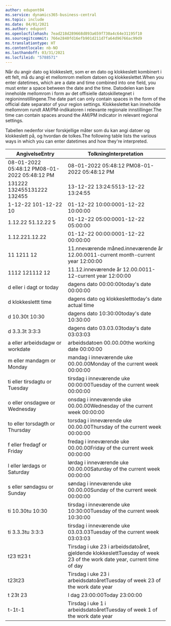 ```yaml
---
author: edupont04
ms.service: dynamics365-business-central
ms.topic: include
ms.date: 04/01/2021
ms.author: edupont
ms.openlocfilehash: 7ead218d289668d893a659f730a4c64e31195f10
ms.sourcegitcommit: 766e2840fd16efb901d211d7fa64d96766ac99d9
ms.translationtype: HT
ms.contentlocale: nb-NO
ms.lasthandoff: 03/31/2021
ms.locfileid: "5788571"
---
```

<span data-ttu-id="8e400-101">Når du angir dato og klokkeslett, som er en dato og klokkeslett kombinert i ett felt, må du angi et mellomrom mellom datoen og klokkeslettet.</span><span class="sxs-lookup"><span data-stu-id="8e400-101">When you enter datetimes, which are a date and time combined into one field, you must enter a space between the date and the time.</span></span> <span data-ttu-id="8e400-102">Datodelen kan bare inneholde mellomrom i form av det offisielle datoskilletegnet i regioninnstillingene.</span><span class="sxs-lookup"><span data-stu-id="8e400-102">The date part can only contain spaces in the form of the official date separator of your region settings.</span></span> <span data-ttu-id="8e400-103">Klokkeslettet kan inneholde mellomrom rundt AM/PM-indikatoren i relevante regionale innstillinger.</span><span class="sxs-lookup"><span data-stu-id="8e400-103">The time can contain spaces around the AM/PM indicator in relevant regional settings.</span></span>

<!--It is also possible to enter only a date in a datetime field, but it is not possible to enter only a time.-->

<span data-ttu-id="8e400-104">Tabellen nedenfor viser forskjellige måter som du kan angi datoer og klokkeslett på, og hvordan de tolkes.</span><span class="sxs-lookup"><span data-stu-id="8e400-104">The following table lists the various ways in which you can enter datetimes and how they're interpreted.</span></span>  

|<span data-ttu-id="8e400-105">Angivelse</span><span class="sxs-lookup"><span data-stu-id="8e400-105">Entry</span></span>|<span data-ttu-id="8e400-106">Tolkning</span><span class="sxs-lookup"><span data-stu-id="8e400-106">Interpretation</span></span>|
|---------------|------------------------|
|<span data-ttu-id="8e400-107">08-01-2022 05:48:12 PM</span><span class="sxs-lookup"><span data-stu-id="8e400-107">08-01-2022 05:48:12 PM</span></span>|<span data-ttu-id="8e400-108">08\-01\-2022 05:48:12 PM</span><span class="sxs-lookup"><span data-stu-id="8e400-108">08\-01\-2022 05:48:12 PM</span></span>|
|<span data-ttu-id="8e400-109">131222 132455</span><span class="sxs-lookup"><span data-stu-id="8e400-109">131222 132455</span></span>|<span data-ttu-id="8e400-110">13-12-22 13:24:55</span><span class="sxs-lookup"><span data-stu-id="8e400-110">13-12-22 13:24:55</span></span>|
|<span data-ttu-id="8e400-111">1-12-22 10</span><span class="sxs-lookup"><span data-stu-id="8e400-111">1-12-22 10</span></span>|<span data-ttu-id="8e400-112">01-12-22 10:00:00</span><span class="sxs-lookup"><span data-stu-id="8e400-112">01-12-22 10:00:00</span></span>|
|<span data-ttu-id="8e400-113">1.12.22 5</span><span class="sxs-lookup"><span data-stu-id="8e400-113">1.12.22 5</span></span>|<span data-ttu-id="8e400-114">01-12-22 05:00:00</span><span class="sxs-lookup"><span data-stu-id="8e400-114">01-12-22 05:00:00</span></span>|
|<span data-ttu-id="8e400-115">1.12.22</span><span class="sxs-lookup"><span data-stu-id="8e400-115">1.12.22</span></span>|<span data-ttu-id="8e400-116">01-12-22 00:00:00</span><span class="sxs-lookup"><span data-stu-id="8e400-116">01-12-22 00:00:00</span></span>|
|<span data-ttu-id="8e400-117">11 12</span><span class="sxs-lookup"><span data-stu-id="8e400-117">11 12</span></span>|<span data-ttu-id="8e400-118">11.nneværende måned.inneværende år 12.00.00</span><span class="sxs-lookup"><span data-stu-id="8e400-118">11-current month-current year 12:00:00</span></span>|
|<span data-ttu-id="8e400-119">1112 12</span><span class="sxs-lookup"><span data-stu-id="8e400-119">1112 12</span></span>|<span data-ttu-id="8e400-120">11.12.inneværende år 12.00.00</span><span class="sxs-lookup"><span data-stu-id="8e400-120">11-12-current year 12:00:00</span></span>|
|<span data-ttu-id="8e400-121">d eller i dag</span><span class="sxs-lookup"><span data-stu-id="8e400-121">t or today</span></span>|<span data-ttu-id="8e400-122">dagens dato 00:00:00</span><span class="sxs-lookup"><span data-stu-id="8e400-122">today's date 00:00:00</span></span>|
|<span data-ttu-id="8e400-123">d klokkeslett</span><span class="sxs-lookup"><span data-stu-id="8e400-123">t time</span></span>|<span data-ttu-id="8e400-124">dagens dato og klokkeslett</span><span class="sxs-lookup"><span data-stu-id="8e400-124">today's date actual time</span></span>|
|<span data-ttu-id="8e400-125">d 10.30</span><span class="sxs-lookup"><span data-stu-id="8e400-125">t 10:30</span></span>|<span data-ttu-id="8e400-126">dagens dato 10:30:00</span><span class="sxs-lookup"><span data-stu-id="8e400-126">today's date 10:30:00</span></span>|
|<span data-ttu-id="8e400-127">d 3.3.3</span><span class="sxs-lookup"><span data-stu-id="8e400-127">t 3:3:3</span></span>|<span data-ttu-id="8e400-128">dagens dato 03.03.03</span><span class="sxs-lookup"><span data-stu-id="8e400-128">today's date 03:03:03</span></span>|
|<span data-ttu-id="8e400-129">a eller arbeidsdag</span><span class="sxs-lookup"><span data-stu-id="8e400-129">w or workdate</span></span>|<span data-ttu-id="8e400-130">arbeidsdatoen 00.00.00</span><span class="sxs-lookup"><span data-stu-id="8e400-130">the working date 00:00:00</span></span>|
|<span data-ttu-id="8e400-131">m eller mandag</span><span class="sxs-lookup"><span data-stu-id="8e400-131">m or Monday</span></span>|<span data-ttu-id="8e400-132">mandag i inneværende uke 00.00.00</span><span class="sxs-lookup"><span data-stu-id="8e400-132">Monday of the current week 00:00:00</span></span>|
|<span data-ttu-id="8e400-133">ti eller tirsdag</span><span class="sxs-lookup"><span data-stu-id="8e400-133">tu or Tuesday</span></span>|<span data-ttu-id="8e400-134">tirsdag i inneværende uke 00:00:00</span><span class="sxs-lookup"><span data-stu-id="8e400-134">Tuesday of the current week 00:00:00</span></span>|
|<span data-ttu-id="8e400-135">o eller onsdag</span><span class="sxs-lookup"><span data-stu-id="8e400-135">we or Wednesday</span></span>|<span data-ttu-id="8e400-136">onsdag i inneværende uke 00.00.00</span><span class="sxs-lookup"><span data-stu-id="8e400-136">Wednesday of the current week 00:00:00</span></span>|
|<span data-ttu-id="8e400-137">to eller torsdag</span><span class="sxs-lookup"><span data-stu-id="8e400-137">th or Thursday</span></span>|<span data-ttu-id="8e400-138">torsdag i inneværende uke 00.00.00</span><span class="sxs-lookup"><span data-stu-id="8e400-138">Thursday of the current week 00:00:00</span></span>|
|<span data-ttu-id="8e400-139">f eller fredag</span><span class="sxs-lookup"><span data-stu-id="8e400-139">f or Friday</span></span>|<span data-ttu-id="8e400-140">fredag i inneværende uke 00.00.00</span><span class="sxs-lookup"><span data-stu-id="8e400-140">Friday of the current week 00:00:00</span></span>|
|<span data-ttu-id="8e400-141">l eller lørdag</span><span class="sxs-lookup"><span data-stu-id="8e400-141">s or Saturday</span></span>|<span data-ttu-id="8e400-142">lørdag i inneværende uke 00.00.00</span><span class="sxs-lookup"><span data-stu-id="8e400-142">Saturday of the current week 00:00:00</span></span>|
|<span data-ttu-id="8e400-143">s eller søndag</span><span class="sxs-lookup"><span data-stu-id="8e400-143">su or Sunday</span></span>|<span data-ttu-id="8e400-144">søndag i inneværende uke 00.00.00</span><span class="sxs-lookup"><span data-stu-id="8e400-144">Sunday of the current week 00:00:00</span></span>|
|<span data-ttu-id="8e400-145">ti 10.30</span><span class="sxs-lookup"><span data-stu-id="8e400-145">tu 10:30</span></span>|<span data-ttu-id="8e400-146">tirsdag i inneværende uke 10:30:00</span><span class="sxs-lookup"><span data-stu-id="8e400-146">Tuesday of the current week 10:30:00</span></span>|
|<span data-ttu-id="8e400-147">ti 3.3.3</span><span class="sxs-lookup"><span data-stu-id="8e400-147">tu 3:3:3</span></span>|<span data-ttu-id="8e400-148">tirsdag i inneværende uke 03.03.03</span><span class="sxs-lookup"><span data-stu-id="8e400-148">Tuesday of the current week 03:03:03</span></span>|
|<span data-ttu-id="8e400-149">t23 t</span><span class="sxs-lookup"><span data-stu-id="8e400-149">t23 t</span></span>|<span data-ttu-id="8e400-150">Tirsdag i uke 23 i arbeidsdatoåret, gjeldende klokkeslett</span><span class="sxs-lookup"><span data-stu-id="8e400-150">Tuesday of week 23 of the work date year, current time of day</span></span>|
|<span data-ttu-id="8e400-151">t23</span><span class="sxs-lookup"><span data-stu-id="8e400-151">t23</span></span>|<span data-ttu-id="8e400-152">Tirsdag i uke 23 i arbeidsdatoåret</span><span class="sxs-lookup"><span data-stu-id="8e400-152">Tuesday of week 23 of the work date year</span></span>|
|<span data-ttu-id="8e400-153">t 23</span><span class="sxs-lookup"><span data-stu-id="8e400-153">t 23</span></span>|<span data-ttu-id="8e400-154">I dag 23:00:00</span><span class="sxs-lookup"><span data-stu-id="8e400-154">Today 23:00:00</span></span>|
|<span data-ttu-id="8e400-155">t-1</span><span class="sxs-lookup"><span data-stu-id="8e400-155">t-1</span></span>|<span data-ttu-id="8e400-156">Tirsdag i uke 1 i arbeidsdatoåret</span><span class="sxs-lookup"><span data-stu-id="8e400-156">Tuesday of week 1 of the work date year</span></span>|


